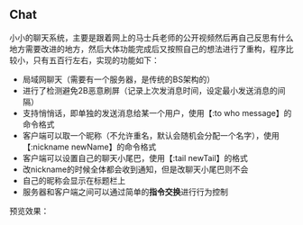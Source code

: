 ## Chat


小小的聊天系统，主要是跟着网上的马士兵老师的公开视频然后再自己反思有什么地方需要改进的地方，然后大体功能完成后又按照自己的想法进行了重构，程序比较小，只有五百行左右，实现的功能如下：


- 局域网聊天（需要有一个服务器，是传统的BS架构的）
- 进行了检测避免2B恶意刷屏（记录上次发消息时间，设定最小发送消息的间隔） 
- 支持悄悄话，即单独的发送消息给某一个用户，使用【:to who message】的命令格式
- 客户端可以取一个昵称（不允许重名，默认会随机会分配一个名字），使用【:nickname newName】的命令格式
- 客户端可以设置自己的聊天小尾巴，使用【:tail newTail】的格式
- 改nickname的时候全体都会收到通知，但是改聊天小尾巴则不会
- 自己的昵称会显示在标题栏上
- 服务器和客户端之间可以通过简单的**指令交换**进行行为控制


预览效果：

![]()



